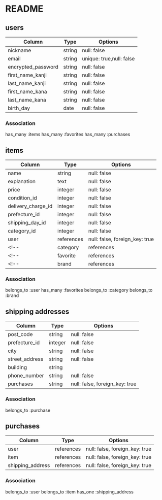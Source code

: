 # README

## users

|Column             |Type   |Options                  |
|-------------------|-------|-------------------------|
|nickname           |string |null: false              |
|email              |string |unique: true,null: false |
|encrypted_password |string |null: false              |
|first_name_kanji   |string |null: false              |
|last_name_kanji    |string |null: false              |
|first_name_kana    |string |null: false              |
|last_name_kana     |string |null: false              |
|birth_day          |date   |null: false              |


### Association
has_many :items
has_many :favorites
has_many :purchases

## items

|Column             |Type       |Options                        |
|-------------------|-----------|-------------------------------|
|name               |string     |null: false                    |
|explanation        |text       |null: false                    |
|price              |integer    |null: false                    |
|condition_id       |integer    |null: false                    |
|delivery_charge_id |integer    |null: false                    |
|prefecture_id      |integer    |null: false                    |
|shipping_day_id    |integer    |null: false                    |
|category_id        |integer     |null: false                    |
|user               |references |null: false, foreign_key: true |
<!--|category        |references |null: false, foreign_key: true |-->
<!--|favorite        |references |null: false, foreign_key: true |-->
<!--|brand           |references |null: false, foreign_key: true |-->

### Association
belongs_to :user
has_many :favorites
belongs_to :category
belongs_to :brand

## shipping addresses

|Column          |Type    |Options                        |
|----------------|--------|-------------------------------|
|post_code       |string  |null: false                    |
|prefecture_id   |integer |null: false                    |
|city            |string  |null: false                    |
|street_address  |string  |null: false                    |
|building        |string  |                               |
|phone_number    |string  |null: false                    |
|purchases       |string  |null: false, foreign_key: true |


### Association
belongs_to :purchase

## purchases

|Column              |Type       |Options                        |
|--------------------|-----------|-------------------------------|
|user                |references |null: false, foreign_key: true |
|item                |references |null: false, foreign_key: true |
|shipping_address    |references |null: false, foreign_key: true |


### Association
belongs_to :user
belongs_to :item
has_one :shipping_address

<!--## favorites

|Column  |Type       |Options                        |
|--------|-----------|-------------------------------|
|user    |references |null: false, foreign_key: true |
|item    |references |null: false, foreign_key: true |


### Association
belongs_to :user
belongs_to :item-->

<!--## categories

|Column  |Type       |Options                        |
|--------|-----------|-------------------------------|
|name    |string     |null: false,unique: true       |
|item    |references |foreign_key: true              |


### Association
has_many :items-->

<!--## brands

|Column  |Type       |Options                        |
|--------|-----------|-------------------------------|
|name    |string     |null: false,unique: true       |
|item    |references |foreign_key: true              |


### Association
has_many :items-->